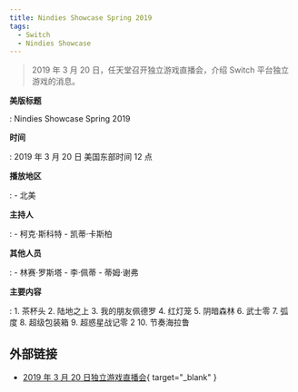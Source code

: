 ```yaml
---
title: Nindies Showcase Spring 2019
tags:
  - Switch
  - Nindies Showcase
---
```


> 2019 年 3 月 20 日，任天堂召开独立游戏直播会，介绍 Switch 平台独立游戏的消息。

**美版标题**

:   Nindies Showcase Spring 2019

**时间**

:   2019 年 3 月 20 日 美国东部时间 12 点

**播放地区**

:   - 北美

**主持人**

:   - 柯克·斯科特
    - 凯蒂·卡斯柏

**其他人员**

:   - 林赛·罗斯塔
    - 李·佩蒂
    - 蒂姆·谢弗

**主要内容**

:   1. 茶杯头
    2. 陆地之上
    3. 我的朋友佩德罗
    4. 红灯笼
    5. 阴暗森林
    6. 武士零
    7. 弧度
    8. 超级包装箱
    9. 超惑星战记零 2
    10. 节奏海拉鲁

## 外部链接

- [2019 年 3 月 20 日独立游戏直播会](https://www.bilibili.com/video/BV14z4y1C7xz/){ target="_blank" }
